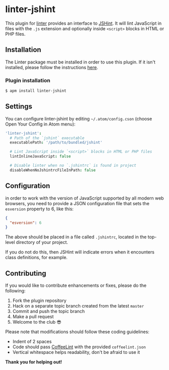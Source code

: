 linter-jshint
=========================

This plugin for [linter](https://github.com/atom-community/linter) provides an interface to [JSHint](http://www.jshint.com/docs/). It will lint JavaScript in files with the `.js` extension and optionally inside `<script>` blocks in HTML or PHP files.

## Installation
The Linter package must be installed in order to use this plugin. If it isn't installed, please follow the instructions [here](https://github.com/atom-community/linter#how-to--installation).

### Plugin installation
```sh
$ apm install linter-jshint
```

## Settings
You can configure linter-jshint by editing `~/.atom/config.cson` (choose Open Your Config in Atom menu):
```coffee
'linter-jshint':
  # Path of the `jshint` executable
  executablePath: '/path/to/bundled/jshint'

  # Lint JavaScript inside `<script>` blocks in HTML or PHP files
  lintInlineJavaScript: false

  # Disable linter when no `.jshintrc` is found in project
  disableWhenNoJshintrcFileInPath: false
```

## Configuration
in order to work with the version of JavaScript supported by all modern web browsers, you need to provide a JSON configuration file that sets the `esversion` property to 6, like this:
```json
{
  "esversion": 6
}
```

The above should be placed in a file called `.jshintrc`, located in the top-level directory of your project.

If you do not do this, then JSHint will indicate errors when it encounters class definitions, for example.


## Contributing
If you would like to contribute enhancements or fixes, please do the following:

1. Fork the plugin repository
2. Hack on a separate topic branch created from the latest `master`
3. Commit and push the topic branch
4. Make a pull request
5. Welcome to the club :sunglasses:

Please note that modifications should follow these coding guidelines:

- Indent of 2 spaces
- Code should pass [CoffeeLint](http://www.coffeelint.org/) with the provided `coffeelint.json`
- Vertical whitespace helps readability, don't be afraid to use it

**Thank you for helping out!**

